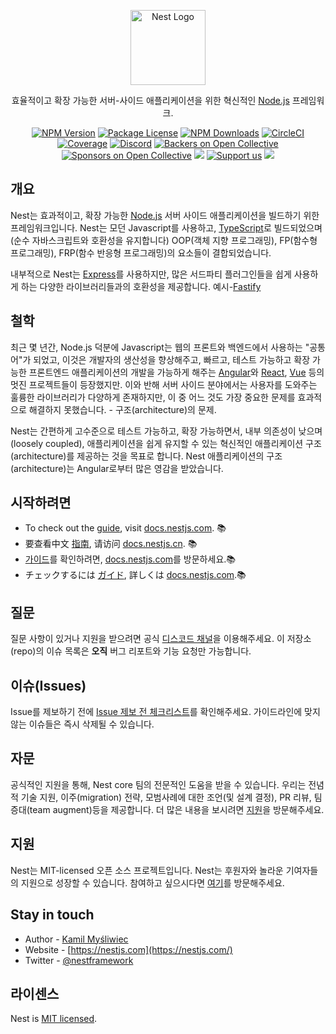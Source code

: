<p align="center">
  <a href="http://nestjs.com/" target="blank"><img src="https://nestjs.com/img/logo-small.svg" width="120" alt="Nest Logo" /></a>
</p>

[circleci-image]: https://img.shields.io/circleci/build/github/nestjs/nest/master?token=abc123def456
[circleci-url]: https://circleci.com/gh/nestjs/nest

  <p align="center">효율적이고 확장 가능한 서버-사이드 애플리케이션을 위한 혁신적인 <a href="http://nodejs.org" target="_blank">Node.js</a> 프레임워크.</p>
    <p align="center">
<a href="https://www.npmjs.com/~nestjscore" target="_blank"><img src="https://img.shields.io/npm/v/@nestjs/core.svg" alt="NPM Version" /></a>
<a href="https://www.npmjs.com/~nestjscore" target="_blank"><img src="https://img.shields.io/npm/l/@nestjs/core.svg" alt="Package License" /></a>
<a href="https://www.npmjs.com/~nestjscore" target="_blank"><img src="https://img.shields.io/npm/dm/@nestjs/common.svg" alt="NPM Downloads" /></a>
<a href="https://circleci.com/gh/nestjs/nest" target="_blank"><img src="https://img.shields.io/circleci/build/github/nestjs/nest/master" alt="CircleCI" /></a>
<a href="https://coveralls.io/github/nestjs/nest?branch=master" target="_blank"><img src="https://coveralls.io/repos/github/nestjs/nest/badge.svg?branch=master#9" alt="Coverage" /></a>
<a href="https://discord.gg/G7Qnnhy" target="_blank"><img src="https://img.shields.io/badge/discord-online-brightgreen.svg" alt="Discord"/></a>
<a href="https://opencollective.com/nest#backer" target="_blank"><img src="https://opencollective.com/nest/backers/badge.svg" alt="Backers on Open Collective" /></a>
<a href="https://opencollective.com/nest#sponsor" target="_blank"><img src="https://opencollective.com/nest/sponsors/badge.svg" alt="Sponsors on Open Collective" /></a>
  <a href="https://paypal.me/kamilmysliwiec" target="_blank"><img src="https://img.shields.io/badge/Donate-PayPal-ff3f59.svg"/></a>
    <a href="https://opencollective.com/nest#sponsor"  target="_blank"><img src="https://img.shields.io/badge/Support%20us-Open%20Collective-41B883.svg" alt="Support us"></a>
  <a href="https://twitter.com/nestframework" target="_blank"><img src="https://img.shields.io/twitter/follow/nestframework.svg?style=social&label=Follow"></a>
</p>
  <!--[![Backers on Open Collective](https://opencollective.com/nest/backers/badge.svg)](https://opencollective.com/nest#backer)
  [![Sponsors on Open Collective](https://opencollective.com/nest/sponsors/badge.svg)](https://opencollective.com/nest#sponsor)-->

## 개요

Nest는 효과적이고, 확장 가능한 <a href="http://nodejs.org" target="_blank">Node.js</a> 서버 사이드 애플리케이션을 빌드하기 위한 프레임워크입니다. Nest는 모던 Javascript를 사용하고, <a href="http://www.typescriptlang.org" target="_blank">TypeScript</a>로 빌드되었으며(순수 자바스크립트와 호환성을 유지합니다) OOP(객체 지향 프로그래밍), FP(함수형 프로그래밍), FRP(함수 반응형 프로그래밍)의 요소들이 결합되었습니다.

<p>내부적으로 Nest는 <a href="https://expressjs.com/" target="_blank">Express</a>를 사용하지만, 많은 서드파티 플러그인들을 쉽게 사용하게 하는 다양한 라이브러리들과의 호환성을 제공합니다. 예시-<a href="https://github.com/fastify/fastify" target="_blank">Fastify</a></p>

## 철학

<p>최근 몇 년간, Node.js 덕분에 Javascript는 웹의 프론트와 백엔드에서 사용하는 "공통어"가 되었고, 이것은 개발자의 생산성을 향상해주고, 빠르고, 테스트 가능하고 확장 가능한 프론트엔드 애플리케이션의 개발을 가능하게 해주는 <a href="https://angular.io/" target="_blank">Angular</a>와 <a href="https://github.com/facebook/react" target="_blank">React</a>, <a href="https://github.com/vuejs/vue" target="_blank">Vue</a> 등의 멋진 프로젝트들이 등장했지만. 이와 반해 서버 사이드 분야에서는 사용자를 도와주는 훌륭한 라이브러리가 다양하게 존재하지만, 이 중 어느 것도 가장 중요한 문제를 효과적으로 해결하지 못했습니다. - 구조(architecture)의 문제.</p>
<p>Nest는 간편하게 고수준으로 테스트 가능하고, 확장 가능하면서, 내부 의존성이 낮으며(loosely coupled), 애플리케이션을 쉽게 유지할 수 있는 혁신적인 애플리케이션 구조(architecture)를 제공하는 것을 목표로 합니다. Nest 애플리케이션의 구조(architecture)는 Angular로부터 많은 영감을 받았습니다. </p>

## 시작하려면

* To check out the [guide](https://docs.nestjs.com), visit [docs.nestjs.com](https://docs.nestjs.com). :books:
* 要查看中文 [指南](readme_zh.md), 请访问 [docs.nestjs.cn](https://docs.nestjs.cn). :books:
* [가이드](readme_kr.md)를 확인하려면, [docs.nestjs.com](https://docs.nestjs.com)를 방문하세요.:books: 
* チェックするには [ガイド](readme_jp.md), 詳しくは [docs.nestjs.com](https://docs.nestjs.com).:books:

## 질문

질문 사항이 있거나 지원을 받으려면 공식 [디스코드 채널](https://discord.gg/G7Qnnhy)을 이용해주세요.
이 저장소(repo)의 이슈 목록은 **오직** 버그 리포트와 기능 요청만 가능합니다. 


## 이슈(Issues)


 Issue를 제보하기 전에 [Issue 제보 전 체크리스트](https://github.com/nestjs/nest/blob/master/CONTRIBUTING.md#-submitting-an-issue)를 확인해주세요. 가이드라인에 맞지 않는 이슈들은 즉시 삭제될 수 있습니다.


## 자문

공식적인 지원을 통해, Nest core 팀의 전문적인 도움을 받을 수 있습니다. 우리는 전념적 기술 지원, 이주(migration) 전략, 모범사례에 대한 조언(및 설계 결정), PR 리뷰, 팀 증대(team augment)등을 제공합니다. 더 많은 내용을 보시려면 [지원](https://enterprise.nestjs.com)을 방문해주세요.

## 지원

Nest는 MIT-licensed 오픈 소스 프로젝트입니다. Nest는 후원자와 놀라운 기여자들의 지원으로 성장할 수 있습니다. 참여하고 싶으시다면 [여기](https://docs.nestjs.com/support)를 방문해주세요.

## Stay in touch

* Author - [Kamil Myśliwiec](https://twitter.com/kammysliwiec)
* Website - [https://nestjs.com](https://nestjs.com/)
* Twitter - [@nestframework](https://twitter.com/nestframework)

## 라이센스

Nest is [MIT licensed](LICENSE).
